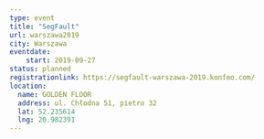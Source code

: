 ```yaml
---
type: event
title: "SegFault"
url: warszawa2019
city: Warszawa
eventdate:
    start: 2019-09-27
status: planned
registrationlink: https://segfault-warszawa-2019.konfeo.com/
location:
  name: GOLDEN FLOOR
  address: ul. Chłodna 51, pietro 32
  lat: 52.235614
  lng: 20.982391
---
```

